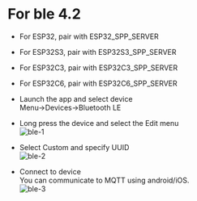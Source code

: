 # For ble 4.2

- For ESP32, pair with ESP32_SPP_SERVER   

- For ESP32S3, pair with ESP32S3_SPP_SERVER   

- For ESP32C3, pair with ESP32C3_SPP_SERVER   

- For ESP32C6, pair with ESP32C6_SPP_SERVER   

- Launch the app and select device  
Menu->Devices->Bluetooth LE   

- Long press the device and select the Edit menu   
![ble-1](https://github.com/nopnop2002/esp-idf-uart2bt/assets/6020549/a7a6ced7-05ac-44b2-b809-905921939755)

- Select Custom and specify UUID   
![ble-2](https://user-images.githubusercontent.com/6020549/184459827-f62dc206-6bc2-41a7-9a88-74b9c84bbb89.JPG)

- Connect to device   
You can communicate to MQTT using android/iOS.   
![ble-3](https://github.com/nopnop2002/esp-idf-mqtt2bt/assets/6020549/e970084e-e5a7-4685-aa44-953b74289c48)
